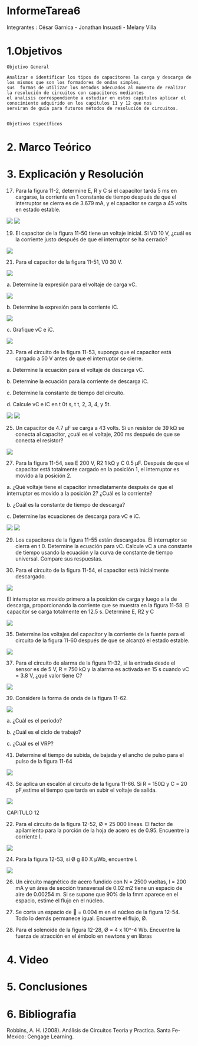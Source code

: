 # InformeTarea6

Integrantes : César Garnica - Jonathan Insuasti - Melany Villa 

# 1.Objetivos


    Objetivo General 

    Analizar e identificar los tipos de capacitores la carga y descarga de los mismos que son los formadores de ondas simples,
    sus  formas de utilizar los metodos adecuados al momento de realizar la resolución de circuitos con capacitores mediantes 
    el analisis correspondiente a estudiar en estos capitulos aplicar el conocimiento adquirido en los capitulos 11 y 12 que nos 
    serviran de guía para futuros métodos de resolución de circuitos.

  
    Objetivos Específicos
     



# 2. Marco Teórico



# 3. Explicación y Resolución

17. Para la figura 11-2, determine E, R y C si el capacitor tarda 5 ms en cargarse,
la corriente en 1 constante de tiempo después de que el interruptor se cierra es
de 3.679 mA, y el capacitor se carga a 45 volts en estado estable.
 
![](https://github.com/mjvilla1/ImagenesTarea6/blob/main/Ejercicio%2011.17.PNG) 
![](https://github.com/mjvilla1/ImagenesTarea6/blob/main/Ejercicio%2011.17.1.PNG)

19. El capacitor de la figura 11-50 tiene un voltaje inicial. Si V0  10 V, ¿cuál es
la corriente justo después de que el interruptor se ha cerrado?

![](https://github.com/mjvilla1/ImagenesTarea6/blob/main/Ejercicio%2011.19.PNG)

21. Para el capacitor de la figura 11-51, V0  30 V.

![](https://github.com/mjvilla1/ImagenesTarea6/blob/main/Ejercicio%2011.21.PNG)

a. Determine la expresión para el voltaje de carga vC.

![](https://github.com/mjvilla1/ImagenesTarea6/blob/main/Ejercicio%2011.21.1.PNG)

b. Determine la expresión para la corriente iC.

![](https://github.com/mjvilla1/ImagenesTarea6/blob/main/Ejercicio%2011.21.2.PNG)

c. Grafique vC e iC.

![](https://github.com/mjvilla1/ImagenesTarea6/blob/main/Ejercicio%2011.21.3.PNG)

23. Para el circuito de la figura 11-53, suponga que el capacitor está cargado a
50 V antes de que el interruptor se cierre.

a. Determine la ecuación para el voltaje de descarga vC.

b. Determine la ecuación para la corriente de descarga iC.

c. Determine la constante de tiempo del circuito.

d. Calcule vC e iC en t  0t s, t  t, 2, 3, 4, y 5t.

![](https://github.com/mjvilla1/ImagenesTarea6/blob/main/Ejercicio%2011.23.PNG)
![](https://github.com/mjvilla1/ImagenesTarea6/blob/main/Ejercicio%2011.23.1.PNG)

25. Un capacitor de 4.7 μF se carga a 43 volts. Si un resistor de 39 kΩ se
conecta al capacitor, ¿cuál es el voltaje, 200 ms después de que se conecta
el resistor?

![](https://github.com/mjvilla1/ImagenesTarea6/blob/main/Ejercicio%2011.25.PNG)

27. Para la figura 11-54, sea E  200 V, R2  1 kΩ y C  0.5 μF. Después de
que el capacitor está totalmente cargado en la posición 1, el interruptor es movido a la posición 2.

a. ¿Qué voltaje tiene el capacitor inmediatamente después de que el interruptor es movido a la posición 2? ¿Cuál es la corriente?

b. ¿Cuál es la constante de tiempo de descarga?

c. Determine las ecuaciones de descarga para vC e iC.

![](https://github.com/mjvilla1/ImagenesTarea6/blob/main/Ejercicio%2011.27.PNG)
![](https://github.com/mjvilla1/ImagenesTarea6/blob/main/Ejercicio%2011.27.1.PNG)

29. Los capacitores de la figura 11-55 están descargados. El interruptor se cierra
en t  0. Determine la ecuación para vC. Calcule vC a una constante de tiempo
usando la ecuación y la curva de constante de tiempo universal. Compare sus
respuestas.



33. Para el circuito de la figura 11-54, el capacitor está inicialmente descargado.

![](https://github.com/mjvilla1/ImagenesTarea6/blob/main/11-54.jpeg)

El interruptor es movido primero a la posición de carga y luego a la de descarga, proporcionando la corriente que se muestra en la figura 11-58. El capacitor se carga totalmente en 12.5 s. Determine E, R2 y C

![](https://github.com/mjvilla1/ImagenesTarea6/blob/main/11-58.jpeg)

35. Determine los voltajes del capacitor y la corriente de la fuente para el circuito de la figura 11-60 después de que se alcanzó el estado estable. 

![](https://github.com/mjvilla1/ImagenesTarea6/blob/main/11-60.jpeg)

37. Para el circuito de alarma de la figura 11-32, si la entrada desde el sensor es de 5 V, R = 750 kΩ y la alarma es activada en 15 s cuando vC = 3.8 V, ¿qué
valor tiene C?

![](https://github.com/mjvilla1/ImagenesTarea6/blob/main/11-32.jpeg)

39. Considere la forma de onda de la figura 11-62.

![](https://github.com/mjvilla1/ImagenesTarea6/blob/main/11-62.jpeg)

a. ¿Cuál es el periodo?

b. ¿Cuál es el ciclo de trabajo?

c. ¿Cuál es el VRP?

41. Determine el tiempo de subida, de bajada y el ancho de pulso para el pulso de la figura 11-64

![](https://github.com/mjvilla1/ImagenesTarea6/blob/main/11-64.jpeg)

43. Se aplica un escalón al circuito de la figura 11-66. Si R = 150Ω y C = 20 pF,estime el tiempo que tarda en subir el voltaje de salida.

![](https://github.com/mjvilla1/ImagenesTarea6/blob/main/11-66.jpeg)

CAPITULO 12

22. Para el circuito de la figura 12-52, Ø = 25 000 líneas. El factor de apilamiento para la porción de la hoja de acero es de 0.95. Encuentre la corriente I. 

![](https://github.com/mjvilla1/ImagenesTarea6/blob/main/12-52.jpeg)

24. Para la figura 12-53, si Ø g  80 X μWb, encuentre I.

![](https://github.com/mjvilla1/ImagenesTarea6/blob/main/12-53.jpeg)

26. Un circuito magnético de acero fundido con N = 2500 vueltas, I = 200 mA y un área de sección transversal de 0.02 m2 tiene un espacio de aire de 0.00254 m. Si se supone que 90% de la fmm aparece en el espacio, estime el flujo en el núcleo.

28. Se corta un espacio de  = 0.004 m en el núcleo de la figura 12-54. Todo lo demás permanece igual. Encuentre el flujo, Ø.

30. Para el solenoide de la figura 12-28, Ø = 4 x 10^-4 Wb. Encuentre la fuerza de atracción en el émbolo en newtons y en libras

# 4. Video



# 5. Conclusiones


 

# 6. Bibliografia 

Robbins, A. H. (2008). Análisis de Circuitos Teoria y Practica. Santa Fe-Mexico: Cengage Learning.
